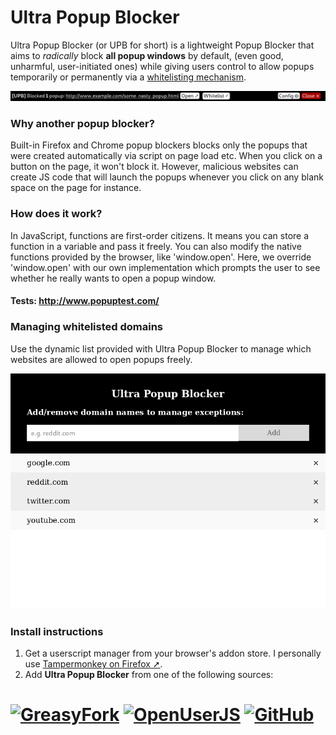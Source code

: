 # Ultra Popup Blocker
Ultra Popup Blocker (or UPB for short) is a lightweight Popup Blocker that aims to *radically* block **all popup windows** by default, (even good, unharmful, user-initiated ones) while giving users control to allow popups temporarily or permanently via a [whitelisting mechanism][whtlstid].

<p align="center"><img src="https://raw.githubusercontent.com/Eskander/ultra-popup-blocker/master/screenshots/bottom-bar.png"></p>

### Why another popup blocker?
Built-in Firefox and Chrome popup blockers blocks only the popups that were created automatically via script on page load etc. When you click on a button on the page, it won't block it.
However, malicious websites can create JS code that will launch the popups whenever you click on any blank space on the page for instance.

### How does it work?
In JavaScript, functions are first-order citizens. It means you can store a function in a variable and pass it freely. You can also modify the native functions provided by the browser, like 'window.open'.
Here, we override 'window.open' with our own implementation which prompts the user to see whether he really wants to open a popup window.
#### Tests: http://www.popuptest.com/

### Managing whitelisted domains
Use the dynamic list provided with Ultra Popup Blocker to manage which websites are allowed to open popups freely.

<p align="center"><img src="https://raw.githubusercontent.com/Eskander/ultra-popup-blocker/master/screenshots/whitelist-config.png"></p>

### Install instructions
1. Get a userscript manager from your browser's addon store. I personally use [Tampermonkey on Firefox ➚][ext].
2. Add **Ultra Popup Blocker** from one of the following sources:

# [![GreasyFork][button1]][link1] [![OpenUserJS][button2]][link2] [![GitHub][button3]][link3]

  [ext]: https://addons.mozilla.org/en-US/firefox/addon/tampermonkey/
  [whtlstid]: #managing-whitelisted-domains

  [button1]: https://img.shields.io/badge/Install-GreasyFork-red.svg?longCache=true&style=for-the-badge&
  [link1]: https://greasyfork.org/en/scripts/387937-ultra-popup-blocker
  
  [button2]: https://img.shields.io/badge/Install-OpenUserJS-blue.svg?longCache=true&style=for-the-badge
  [link2]: https://openuserjs.org/scripts/eskander/Ultra_Popup_Blocker
  
  [button3]: https://img.shields.io/badge/Install-GitHub-lightgrey.svg?longCache=true&style=for-the-badge
  [link3]: https://github.com/Eskander/ultra-popup-blocker/raw/master/ultra-popup-blocker.user.js
  
